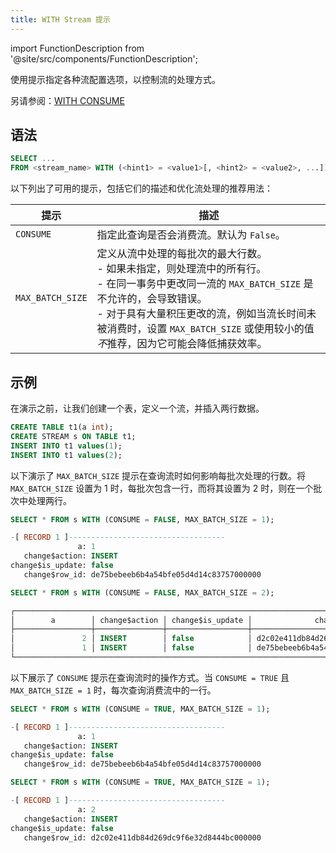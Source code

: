 ```yaml
---
title: WITH Stream 提示
---
```

import FunctionDescription from '@site/src/components/FunctionDescription';

<FunctionDescription description="引入或更新于：v1.2.670"/>

使用提示指定各种流配置选项，以控制流的处理方式。

另请参阅：[WITH CONSUME](with-consume.md)

## 语法

```sql
SELECT ...
FROM <stream_name> WITH (<hint1> = <value1>[, <hint2> = <value2>, ...])
```

以下列出了可用的提示，包括它们的描述和优化流处理的推荐用法：

| 提示             | 描述                                                                                                                                                                               |
|------------------|-------------------------------------------------------------------------------------------------------------------------------------------------------------------------------------------|
| `CONSUME`        | 指定此查询是否会消费流。默认为 `False`。                                                                                                                |
| `MAX_BATCH_SIZE` | 定义从流中处理的每批次的最大行数。<br/>- 如果未指定，则处理流中的所有行。<br/>- 在同一事务中更改同一流的 `MAX_BATCH_SIZE` 是不允许的，会导致错误。<br/>- 对于具有大量积压更改的流，例如当流长时间未被消费时，设置 `MAX_BATCH_SIZE` 或使用较小的值*不*推荐，因为它可能会降低捕获效率。 |

## 示例

在演示之前，让我们创建一个表，定义一个流，并插入两行数据。

```sql
CREATE TABLE t1(a int);
CREATE STREAM s ON TABLE t1;
INSERT INTO t1 values(1);
INSERT INTO t1 values(2);
```

以下演示了 `MAX_BATCH_SIZE` 提示在查询流时如何影响每批次处理的行数。将 `MAX_BATCH_SIZE` 设置为 1 时，每批次包含一行，而将其设置为 2 时，则在一个批次中处理两行。

```sql
SELECT * FROM s WITH (CONSUME = FALSE, MAX_BATCH_SIZE = 1);

-[ RECORD 1 ]-----------------------------------
               a: 1
   change$action: INSERT
change$is_update: false
   change$row_id: de75bebeeb6b4a54bfe05d4d14c83757000000

SELECT * FROM s WITH (CONSUME = FALSE, MAX_BATCH_SIZE = 2);

┌─────────────────────────────────────────────────────────────────────────────────────────────┐
│        a        │ change$action │ change$is_update │              change$row_id             │
├─────────────────┼───────────────┼──────────────────┼────────────────────────────────────────┤
│               2 │ INSERT        │ false            │ d2c02e411db84d269dc9f6e32d8444bc000000 │
│               1 │ INSERT        │ false            │ de75bebeeb6b4a54bfe05d4d14c83757000000 │
└─────────────────────────────────────────────────────────────────────────────────────────────┘
```

以下展示了 `CONSUME` 提示在查询流时的操作方式。当 `CONSUME = TRUE` 且 ` MAX_BATCH_SIZE = 1` 时，每次查询消费流中的一行。

```sql
SELECT * FROM s WITH (CONSUME = TRUE, MAX_BATCH_SIZE = 1);

-[ RECORD 1 ]-----------------------------------
               a: 1
   change$action: INSERT
change$is_update: false
   change$row_id: de75bebeeb6b4a54bfe05d4d14c83757000000

SELECT * FROM s WITH (CONSUME = TRUE, MAX_BATCH_SIZE = 1);

-[ RECORD 1 ]-----------------------------------
               a: 2
   change$action: INSERT
change$is_update: false
   change$row_id: d2c02e411db84d269dc9f6e32d8444bc000000
```